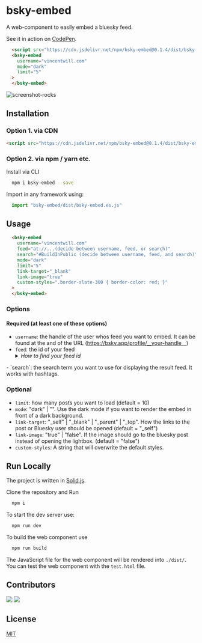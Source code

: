 
# bsky-embed

A web-component to easily embed a bluesky feed.

See it in action on [CodePen](https://codepen.io/Vincenius/pen/RwdXgyw?editors=1000).

```html
  <script src="https://cdn.jsdelivr.net/npm/bsky-embed@0.1.4/dist/bsky-embed.es.js" async></script>
  <bsky-embed
    username="vincentwill.com"
    mode="dark"
    limit="5"
  >
  </bsky-embed>
```

![screenshot-rocks](https://github.com/Vincenius/bsky-embed/assets/43953403/91661dd7-2a2d-47fe-b87e-c4fb6d9207b0)

## Installation

### Option 1. via CDN

```html
<script src="https://cdn.jsdelivr.net/npm/bsky-embed@0.1.4/dist/bsky-embed.es.js" async></script>
```

### Option 2. via npm / yarn etc.
Install via CLI
```bash
  npm i bsky-embed --save
```

Import in any framework using:
```javascript
  import "bsky-embed/dist/bsky-embed.es.js"
```

## Usage

```html
  <bsky-embed
    username="vincentwill.com"
    feed="at://...(decide between username, feed, or search)"
    search="#BuildInPublic (decide between username, feed, and search)"
    mode="dark"
    limit="5"
    link-target="_blank"
    link-image="true"
    custom-styles=".border-slate-300 { border-color: red; }"
  >
  </bsky-embed>
```

### Options

#### Required (at least one of these options)
- `username`: the handle of the user whos feed you want to embed. It can be found at the and of the URL (https://bsky.app/profile/__your-handle__)
- `feed`: the id of your feed <details>
  <summary><i>How to find your feed id</i></summary>
  Open the URL of your feed. Open the Developer tools and go to the network tab. Find the call from bluesky to the `getFeedGenerator`. It should show the feed id.<br/><br/>
  <img src="https://github.com/Vincenius/bsky-embed/assets/43953403/604fc30c-4c19-4391-aca3-663505c09345" alt="screenshot of the developer tools">
</details>
- `search`: the search term you want to use for displaying the result feed. It works with hashtags.

### Optional
- `limit`: how many posts you want to load (default = 10)
- `mode`: "dark" | "". Use the dark mode if you want to render the embed in front of a dark background.
- `link-target`: "_self" | "_blank" | "_parent" | "_top". How the links to the post or Bluesky user should be opened (default = "_self")
- `link-image`: "true" | "false". If the image should go to the bluesky post instead of opening the lightbox. (default = "false")
- `custom-styles`: A string that will overwrite the default styles.

## Run Locally

The project is written in [Solid.js](https://www.solidjs.com/).

Clone the repository and Run

```bash
  npm i
```

To start the dev server use:

```bash
  npm run dev
```

To build the web component use

```bash
  npm run build
```

The JavaScript file for the web component will be rendered into `./dist/`. You can test the web component with the `test.html` file.

## Contributors

[![](https://github.com/vincenius.png?size=50)](https://github.com/Vincenius)
[![](https://github.com/NicoNotAvailable.png?size=50)](https://github.com/NicoNotAvailable)

## License

[MIT](https://choosealicense.com/licenses/mit/)

